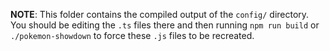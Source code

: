 **NOTE**: This folder contains the compiled output of the `config/` directory.
You should be editing the `.ts` files there and then running `npm run build` or
`./pokemon-showdown` to force these `.js` files to be recreated.
